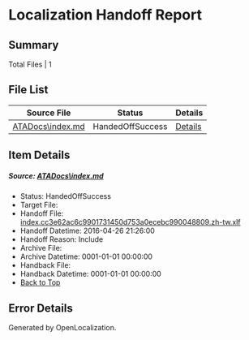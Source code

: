 # <a name='report-top'></a> Localization Handoff Report

## Summary
 Total Files | 1

## File List
 Source File | Status | Details 
 ----------- | ------ | ------- 
 [ATADocs\index.md](https://github.com/Microsoft/ATADocs-pr/blob/fa45b7953ee126fa742a5d0e34a5949aca49a222/ATADocs/index.md) | HandedOffSuccess | [Details](#e8e47b76a006b1ad96279055d6b5c59001661a2d136)

## Item Details
##### <a name='e8e47b76a006b1ad96279055d6b5c59001661a2d136'></a> Source: [ATADocs\index.md](https://github.com/Microsoft/ATADocs-pr/blob/fa45b7953ee126fa742a5d0e34a5949aca49a222/ATADocs/index.md)
* Status: HandedOffSuccess
* Target File: 
* Handoff File: [index.cc3e62ac6c9901731450d753a0ecebc990048809.zh-tw.xlf](https://github.com/Microsoft/EM.handoff/blob/4bd151c412ceced3f07218ca2378e841d948767c/ol-handoff/Microsoft/ATADocs-pr.zh-tw/master/index.cc3e62ac6c9901731450d753a0ecebc990048809.zh-tw.xlf)
* Handoff Datetime: 2016-04-26 21:26:00
* Handoff Reason: Include
* Archive File: 
* Archive Datetime: 0001-01-01 00:00:00
* Handback File: 
* Handback Datetime: 0001-01-01 00:00:00
* [Back to Top](#report-top)


## Error Details

Generated by OpenLocalization.
